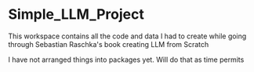 # Simple_LLM_Project

This workspace contains all the code and data I had to
create while going through Sebastian Raschka's book
creating LLM from Scratch

I have not arranged things into packages yet. Will do that as time permits

 
